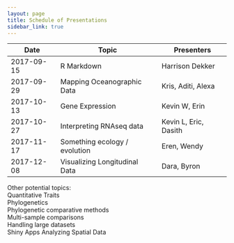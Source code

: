 ```yaml
---
layout: page
title: Schedule of Presentations
sidebar_link: true
---
```


| Date | Topic | Presenters |
|------|-------|------------|
|2017-09-15| R Markdown | Harrison Dekker |
|2017-09-29| Mapping Oceanographic Data | Kris, Aditi, Alexa |
|2017-10-13| Gene Expression | Kevin W, Erin|
|2017-10-27| Interpreting RNAseq data | Kevin L, Eric, Dasith|
|2017-11-17| Something ecology / evolution | Eren, Wendy|
|2017-12-08| Visualizing Longitudinal Data| Dara, Byron |

Other potential topics:  
Quantitative Traits  
Phylogenetics  
Phylogenetic comparative methods  
Multi-sample comparisons  
Handling large datasets  
Shiny Apps
Analyzing Spatial Data
